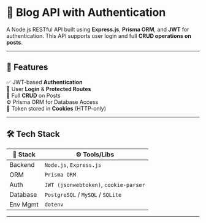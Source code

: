 # 📝 Blog API with Authentication

A Node.js RESTful API built using **Express.js**, **Prisma ORM**, and **JWT** for authentication. This API supports user login and full **CRUD operations on posts**.

---

## 🚀 Features

✅ JWT-based **Authentication**  
👤 User **Login** & **Protected Routes**  
📝 Full **CRUD** on Posts  
⚙️ Prisma ORM for Database Access  
🍪 Token stored in **Cookies** (HTTP-only)

---

## 🛠️ Tech Stack

| 🔧 Stack      | ⚙️ Tools/Libs                      |
|--------------|------------------------------------|
| Backend      | `Node.js`, `Express.js`            |
| ORM          | `Prisma ORM`                       |
| Auth         | `JWT (jsonwebtoken)`, `cookie-parser` |
| Database     | `PostgreSQL` / `MySQL` / `SQLite`  |
| Env Mgmt     | `dotenv`                           |

---
